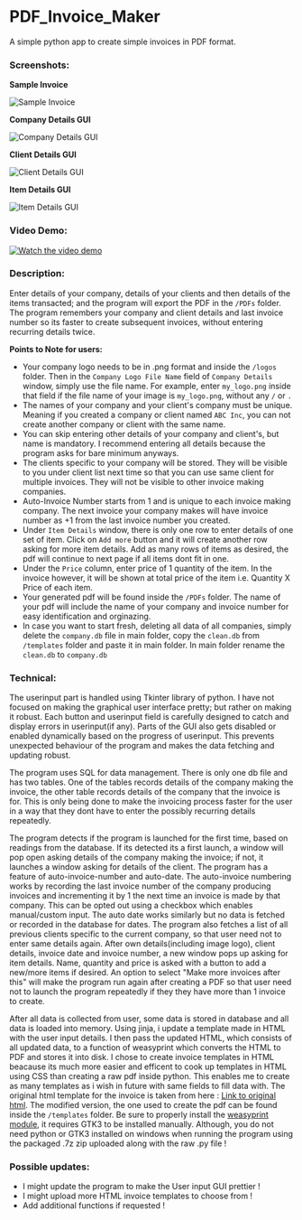 # PDF_Invoice_Maker
A simple python app to create simple invoices in PDF format.


### Screenshots:
**Sample Invoice**

![Sample Invoice](/assets_for_readme/screenshot_sample_invoice.png)

**Company Details GUI**

![Company Details GUI](/assets_for_readme/screenshot_company_details.png)

**Client Details GUI**

![Client Details GUI](/assets_for_readme/screenshot_client_details.png)

**Item Details GUI**

![Item Details GUI](/assets_for_readme/screenshot_items_details.png)


### Video Demo:  
[![Watch the video demo](https://img.youtube.com/vi/PssY15xIRgY/0.jpg)](https://www.youtube.com/watch?v=PssY15xIRgY)


### Description:
Enter details of your company, details of your clients and then details of the items transacted; and the program will export the PDF in the `/PDFs` folder. The program remembers your company and client details and last invoice number so its faster to create subsequent invoices, without entering recurring details twice.

**Points to Note for users:**
- Your company logo needs to be in .png format and inside the `/logos` folder. Then in the `Company Logo File Name` field of `Company Details` window, simply use the file name. For example, enter `my_logo.png` inside that field if the file name of your image is `my_logo.png`, without any `/` or `.`
- The names of your company and your client's company must be unique. Meaning if you created a company or client named `ABC Inc`, you can not create another company or client with the same name.
- You can skip entering other details of your company and client's, but name is mandatory. I recommend entering all details because the program asks for bare minimum anyways.
- The clients specific to your company will be stored. They will be visible to you under client list next time so that you can use same client for multiple invoices. They will not be visible to other invoice making companies.
- Auto-Invoice Number starts from 1 and is unique to each invoice making company. The next invoice your company makes will have invoice number as +1 from the last invoice number you created.
- Under `Item Details` window, there is only one row to enter details of one set of item. Click on `Add more` button and it will create another row asking for more item details. Add as many rows of items as desired, the pdf will continue to next page if all items dont fit in one.
- Under the `Price` column, enter price of 1 quantity of the item. In the invoice however, it will be shown at total price of the item i.e. Quantity X Price of each item.
- Your generated pdf will be found inside the `/PDFs` folder. The name of your pdf will include the name of your company and invoice number for easy identification and orginazing.
- In case you want to start fresh, deleting all data of all companies, simply delete the `company.db` file in main folder, copy the `clean.db` from `/templates` folder and paste it in main folder. In main folder rename the `clean.db` to `company.db`


### Technical:
The userinput part is handled using Tkinter library of python. I have not focused on making the graphical user interface pretty; but rather on making it robust. Each button and userinput field is carefully designed to catch and display errors in userinput(if any). Parts of the GUI also gets disabled or enabled dynamically based on the progress of userinput. This prevents unexpected behaviour of the program and makes the data fetching and updating robust.

The program uses SQL for data management. There is only one db file and has two tables. One of the tables records details of the company making the invoice, the other table records details of the company that the invoice is for. This is only being done to make the invoicing process faster for the user in a way that they dont have to enter the possibly recurring details repeatedly.

The program detects if the program is launched for the first time, based on readings from the database. If its detected its a first launch, a window will pop open asking details of the company making the invoice; if not, it launches a window asking for details of the client. The program has a feature of auto-invoice-number and auto-date. The auto-invoice numbering works by recording the last invoice number of the company producing invoices and incrementing it by 1 the next time an invoice is made by that company. This can be opted out using a checkbox which enables manual/custom input. The auto date works similarly but no data is fetched or recorded in the database for dates. The program also fetches a list of all previous clients specific to the current company, so that user need not to enter same details again. After own details(including image logo), client details, invoice date and invoice number, a new window pops up asking for item details. Name, quantity and price is asked with a button to add a new/more items if desired. An option to select "Make more invoices after this" will make the program run again after creating a PDF so that user need not to launch the program repeatedly if they they have more than 1 invoice to create.

After all data is collected from user, some data is stored in database and all data is loaded into memory. Using jinja, i update a template made in HTML with the user input details. I then pass the updated HTML, which consists of all updated data, to a function of weasyprint which converts the HTML to PDF and stores it into disk. I chose to create invoice templates in HTML beacause its much more easier and efficent to cook up templates in HTML using CSS than creating a raw pdf inside python. This enables me to create as many templates as i wish in future with same fields to fill data with. The original html template for the invoice is taken from here : [Link to original html](https://github.com/sparksuite/simple-html-invoice-template/blob/master/invoice.html). The modified version, the one used to create the pdf can be found inside the `/templates` folder. Be sure to properly install the [weasyprint module](https://doc.courtbouillon.org/weasyprint/stable/first_steps.html#installation), it requires GTK3 to be installed manually. Although, you do not need python or GTK3 installed on windows when running the program using the packaged .7z zip uploaded along with the raw .py file !


### Possible updates: 
- I might update the program to make the User input GUI prettier !
- I might upload more HTML invoice templates to choose from !
- Add additional functions if requested !